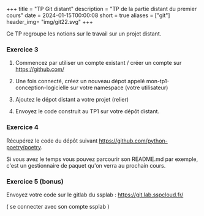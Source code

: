 +++
title = "TP Git distant"
description = "TP de la partie distant du premier cours"
date = 2024-01-15T00:00:08
short = true
aliases = ["git"]
header_img= "img/git22.svg"
+++

Ce TP regroupe les notions sur le travail sur un projet distant.

### Exercice 3

1. Commencez par utiliser un compte existant / créer un compte sur https://github.com/

2. Une fois connecté, créez un nouveau dépot appelé mon-tp1-conception-logicielle sur votre namespace (votre utilisateur)

3. Ajoutez le dépot distant a votre projet (relier)

4. Envoyez le code construit au TP1 sur votre dépôt distant.

### Exercice 4

Récupérez le code du dépôt suivant https://github.com/python-poetry/poetry.

Si vous avez le temps vous pouvez parcourir son README.md par exemple, c'est un gestionnaire de paquet qu'on verra au prochain cours.

### Exercice 5 (bonus)

Envoyez votre code sur le gitlab du ssplab : https://git.lab.sspcloud.fr/ 

( se connecter avec son compte ssplab )

